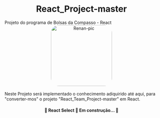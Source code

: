 <h1 align="center"> React_Project-master </h1>
Projeto do programa de Bolsas da Compasso - React
<div align="center">
<img align="center" alt="Renan-pic" height="200" style="border-radius:25px;" src="https://user-images.githubusercontent.com/36648528/139155648-84368f96-ed86-4d45-b5dc-88f35bebbac5.png">
  </div><br>
Neste Projeto será implementado o conhecimento adiquirido até aqui, para "converter-mos" o projeto "React_Team_Project-master" em React.</br>

<h4 align="center"> 🚧  React Select 🚀 Em construção...  🚧 </h4>
